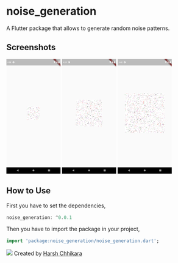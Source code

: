 # noise_generation

A Flutter package that allows to generate random noise patterns.

## Screenshots

<img src="ss1.png" height="300em" /> <img src="ss2.png" height="300em" /> <img src="ss3.png" height="300em" />

## How to Use

First you have to set the dependencies,
```dart
noise_generation: ^0.0.1
```
Then you have to import the package in your project,
```dart
import 'package:noise_generation/noise_generation.dart';
```

![](./images/image.png)
Created by [Harsh Chhikara](https://www.linkedin.com/in/harsh-chhikara-191a84175/)

